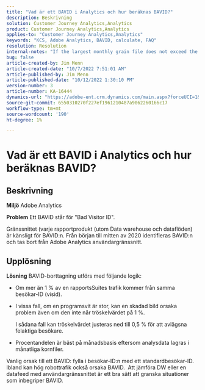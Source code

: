 ```yaml
---
title: "Vad är ett BAVID i Analytics och hur beräknas BAVID?"
description: Beskrivning
solution: Customer Journey Analytics,Analytics
product: Customer Journey Analytics,Analytics
applies-to: "Customer Journey Analytics,Analytics"
keywords: "KCS, Adobe Analytics, BAVID, calculate, FAQ"
resolution: Resolution
internal-notes: "If the largest monthly grain file does not exceed the size threshold (250MB default), we do not examine the suite for bad visids."
bug: false
article-created-by: Jim Menn
article-created-date: "10/7/2022 7:51:01 AM"
article-published-by: Jim Menn
article-published-date: "10/12/2022 1:30:10 PM"
version-number: 3
article-number: KA-16444
dynamics-url: "https://adobe-ent.crm.dynamics.com/main.aspx?forceUCI=1&pagetype=entityrecord&etn=knowledgearticle&id=83dccec7-1446-ed11-bba1-000d3a3064b8"
source-git-commit: 6550310270f227ef1961210487a9062260166c17
workflow-type: tm+mt
source-wordcount: '190'
ht-degree: 1%

---
```


# Vad är ett BAVID i Analytics och hur beräknas BAVID?

## Beskrivning


<b>Miljö</b>
Adobe Analytics

<b>Problem</b>
Ett BAVID står för &quot;Bad Visitor ID&quot;.

Gränssnittet (varje rapportprodukt (utom Data warehouse och dataflöden) är känsligt för BAVID:n.
Från början till mitten av 2020 identifieras BAVID:n och tas bort från Adobe Analytics användargränssnitt.






## Upplösning


<b>Lösning</b>
BAVID-borttagning utförs med följande logik:

- Om mer än 1 % av en rapportsSuites trafik kommer från samma besökar-ID (visid).
- I vissa fall, om en programsvit är stor, kan en skadad bild orsaka problem även om den inte når tröskelvärdet på 1 %.

   I sådana fall kan tröskelvärdet justeras ned till 0,5 % för att avlägsna felaktiga besökare.
- Procentandelen är bäst på månadsbasis eftersom analysdata lagras i månatliga kornfiler.


Vanlig orsak till ett BAVID: fylla i besökar-ID:n med ett standardbesökar-ID. Ibland kan hög robottrafik också orsaka BAVID. 
Att jämföra DW eller en datafeed med användargränssnittet är ett bra sätt att granska situationer som inbegriper BAVID.
